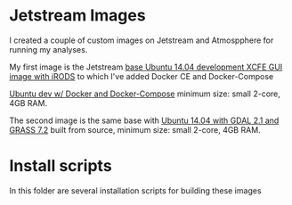 # Jetstream Images

I created a couple of custom images on Jetstream and Atmospphere for running my analyses.

My first image is the Jetstream [base Ubuntu 14.04 development XCFE GUI image with iRODS](https://use.jetstream-cloud.org/application/images/54)
to which I've added Docker CE and Docker-Compose

[Ubuntu dev w/ Docker and Docker-Compose](https://use.jetstream-cloud.org/application/images/359)
minimum size: small 2-core, 4GB RAM.

The second image is the same base with [Ubuntu 14.04 with GDAL 2.1 and GRASS 7.2](https://use.jetstream-cloud.org/application/images/330) 
built from source, minimum size: small 2-core, 4GB RAM.

# Install scripts

In this folder are several installation scripts for building these images
